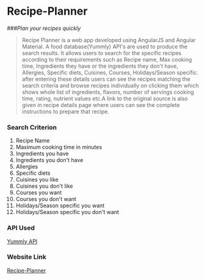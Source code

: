 # Recipe-Planner
###_Plan your recipes quickly_
> Recipe Planner is a web app developed using AngularJS and Angular Material. A food database(Yummly) API's are 
used to produce the search results. It allows users to search for the specific recipes according to their requirements 
such as Recipe name, Max cooking time, Ingredients they have or the ingredients they don't have, Allergies, Specific diets, 
Cuisines, Courses, Holidays/Season specific. after entering these details users can see the recipes matching the search 
criteria and browse recipes individually on clicking them which shows whole list of ingredients, flavors, number of 
servings cooking time, rating, nutrient values etc.A link to the original source is also given in recipe details page 
where users can see the complete instructions to prepare that recipe.


### Search Criterion
1. Recipe Name
2. Maximum cooking time in minutes
3. Ingredients you have
4. Ingredients you don't have
5. Allergies
6. Specific diets
7. Cuisines you like
8. Cuisines you don't like
9. Courses you want
10. Courses you don't want
11. Holidays/Season specific you want
12. Holidays/Season specific you don't want


### API Used
[Yummly API](https://developer.yummly.com/#the-api)



### Website Link
[Recipe-Planner](http://aishmittal.github.io/recipe-planner)
